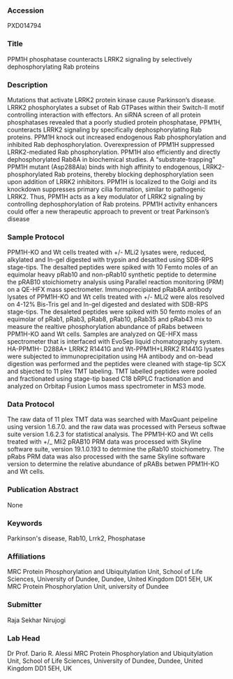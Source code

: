 ### Accession
PXD014794

### Title
PPM1H phosphatase counteracts LRRK2 signaling by selectively dephosphorylating Rab proteins

### Description
Mutations that activate LRRK2 protein kinase cause Parkinson’s disease. LRRK2 phosphorylates a subset of Rab GTPases within their Switch-II motif controlling interaction with effectors. An siRNA screen of all protein phosphatases revealed that a poorly studied protein phosphatase, PPM1H, counteracts LRRK2 signaling by specifically dephosphorylating Rab proteins. PPM1H knock out increased endogenous Rab phosphorylation and inhibited Rab dephosphorylation. Overexpression of PPM1H suppressed LRRK2-mediated Rab phosphorylation. PPM1H also efficiently and directly dephosphorylated Rab8A in biochemical studies. A “substrate-trapping” PPM1H mutant (Asp288Ala) binds with high affinity to endogenous, LRRK2-phosphorylated Rab proteins, thereby blocking dephosphorylation seen upon addition of LRRK2 inhibitors. PPM1H is localized to the Golgi and its knockdown suppresses primary cilia formation, similar to pathogenic LRRK2. Thus, PPM1H acts as a key modulator of LRRK2 signaling by controlling dephosphorylation of Rab proteins. PPM1H activity enhancers could offer a new therapeutic approach to prevent or treat Parkinson’s disease

### Sample Protocol
PPM1H-KO and Wt cells treated with +/- MLi2 lysates were, reduced, alkylated and In-gel digested with trypsin and desatlted using SDB-RPS stage-tips. The desalted peptides were spiked with 10 Femto moles of an equimolar heavy pRab10 and non-pRab10 synthetic peptide to determine the pRAB10 stoichiometry analysis using Parallel reaction monitoring (PRM) on a QE-HFX mass spectrometer. Immunoprecipiated pRab8A antibody lysates of PPM1H-KO and Wt cells treated with +/- MLi2 were alos resolved on 4-12% Bis-Tris gel and In-gel digested and deslated with SDB-RPS stage-tips. The desaleted peptides were spiked with 50 femto moles of an equimolar of pRab1, pRab3, pRab8, pRab10, pRab35 and pRab43 mix to measure the realtive phosphorylation abundance of pRabs between PPM1H-KO aand Wt cells. Samples are analyzed on QE-HFX mass spectrometer that is interfaced with EvoSep liquid chomatography system. HA-PPM1H- D288A+ LRRK2 R1441G and Wt-PPM1H+LRRK2 R1441G lysates were subjected to immunoprecipitation using HA antibody and on-bead digestion was performed and the peptides were cleaned with stage-tip SCX and sbjected to 11 plex TMT labeling. TMT labelled peptides were pooled and fractionated using stage-tip based C18 bRPLC fractionation and analyzed on Orbitap Fusion Lumos mass spectrometer in MS3 mode.

### Data Protocol
The raw data of 11 plex TMT data was searched with MaxQuant peipeline using version 1.6.7.0. and the raw data was processed with Perseus softwae suite version 1.6.2.3 for statistical analysis. The PPM1H-KO and Wt cells treated with +/_ Mli2 pRAB10 PRM data was processed with Skyline software suite, version 19.1.0.193 to detrmine the pRab10 stoichiometry. The pRabs PRM data was also processed with the same Skyline software version to determine the relative abundance of pRABs betwen PPM1H-KO and Wt cells.

### Publication Abstract
None

### Keywords
Parkinson's disease, Rab10, Lrrk2, Phosphatase

### Affiliations
MRC Protein Phosphorylation and Ubiquitylation Unit, School of Life Sciences, University of Dundee, Dundee, United Kingdom DD1 5EH, UK
MRC Protein Phosphorylation Unit, university of Dundee

### Submitter
Raja Sekhar Nirujogi

### Lab Head
Dr Prof. Dario R. Alessi
MRC Protein Phosphorylation and Ubiquitylation Unit, School of Life Sciences, University of Dundee, Dundee, United Kingdom DD1 5EH, UK


